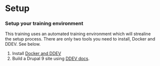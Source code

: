 # Setup

### Setup your training environment

This training uses an automated training environment which will strealine the setup process.  There are only two tools you need to install, Docker and DDEV.  See below.

1. Install [Docker and DDEV](https://ddev.readthedocs.io/en/stable/users/docker_installation/)
2. Build a Drupal 9 site using [DDEV docs](https://ddev.readthedocs.io/en/stable/users/cli-usage/#drupal-9-composer-setup-example).
